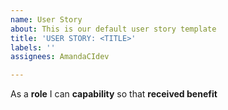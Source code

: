 ```yaml
---
name: User Story
about: This is our default user story template
title: 'USER STORY: <TITLE>'
labels: ''
assignees: AmandaCIdev

---
```


As a **role** I can **capability** so that **received benefit**
